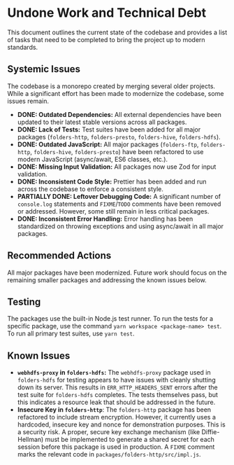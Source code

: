 # Undone Work and Technical Debt

This document outlines the current state of the codebase and provides a list of tasks that need to be completed to bring the project up to modern standards.

## Systemic Issues

The codebase is a monorepo created by merging several older projects. While a significant effort has been made to modernize the codebase, some issues remain.

- **DONE: Outdated Dependencies:** All external dependencies have been updated to their latest stable versions across all packages.
- **DONE: Lack of Tests:** Test suites have been added for all major packages (`folders-http`, `folders-presto`, `folders-hive`, `folders-hdfs`).
- **DONE: Outdated JavaScript:** All major packages (`folders-ftp`, `folders-http`, `folders-hive`, `folders-presto`) have been refactored to use modern JavaScript (async/await, ES6 classes, etc.).
- **DONE: Missing Input Validation:** All packages now use Zod for input validation.
- **DONE: Inconsistent Code Style:** Prettier has been added and run across the codebase to enforce a consistent style.
- **PARTIALLY DONE: Leftover Debugging Code:** A significant number of `console.log` statements and `FIXME`/`TODO` comments have been removed or addressed. However, some still remain in less critical packages.
- **DONE: Inconsistent Error Handling:** Error handling has been standardized on throwing exceptions and using async/await in all major packages.

## Recommended Actions

All major packages have been modernized. Future work should focus on the remaining smaller packages and addressing the known issues below.

## Testing

The packages use the built-in Node.js test runner. To run the tests for a specific package, use the command `yarn workspace <package-name> test`. To run all primary test suites, use `yarn test`.

## Known Issues

- **`webhdfs-proxy` in `folders-hdfs`:** The `webhdfs-proxy` package used in `folders-hdfs` for testing appears to have issues with cleanly shutting down its server. This results in `ERR_HTTP_HEADERS_SENT` errors after the test suite for `folders-hdfs` completes. The tests themselves pass, but this indicates a resource leak that should be addressed in the future.
- **Insecure Key in `folders-http`**: The `folders-http` package has been refactored to include stream encryption. However, it currently uses a hardcoded, insecure key and nonce for demonstration purposes. This is a security risk. A proper, secure key exchange mechanism (like Diffie-Hellman) must be implemented to generate a shared secret for each session before this package is used in production. A `FIXME` comment marks the relevant code in `packages/folders-http/src/impl.js`.

